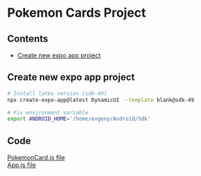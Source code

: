 # Pokemon Cards Project

## Contents
* [Create new expo app project](#create-new-expo-app-project)


## Create new expo app project
```sh
# Install lates version (sdk-49)
npx create-expo-app@latest DynamicUI --template blank@sdk-49

# Fix environment variable
export ANDROID_HOME='/home/evgeny/Android/Sdk'
```

## Code

[PokemonCard.js file](https://github.com/deevgeny/react-tutorials/blob/main/react-native/PokemonCard/components/PokemonCard.js)<br>
[App.js file](https://github.com/deevgeny/react-tutorials/blob/main/react-native/PokemonCards/App.js)<br>
